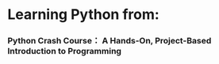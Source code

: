 # Learning Python from:
### Python Crash Course： A Hands-On, Project-Based Introduction to Programming
